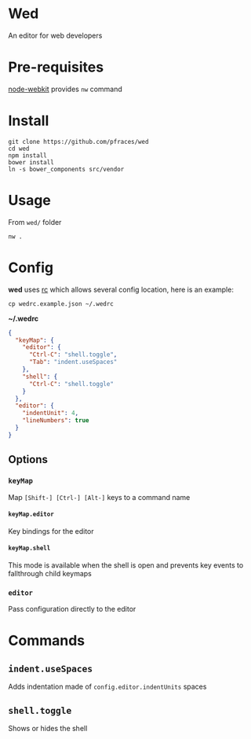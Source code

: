 # Wed

An editor for web developers

# Pre-requisites

[node-webkit][1] provides `nw` command

# Install

    git clone https://github.com/pfraces/wed
    cd wed
    npm install
    bower install
    ln -s bower_components src/vendor

# Usage

From `wed/` folder

    nw .

# Config

**wed** uses [rc][2] which allows several config location, here is an
example:

    cp wedrc.example.json ~/.wedrc

**~/.wedrc**

```json
{
  "keyMap": {
    "editor": {
      "Ctrl-C": "shell.toggle",
      "Tab": "indent.useSpaces"
    },
    "shell": {
      "Ctrl-C": "shell.toggle"
    }
  },
  "editor": {
    "indentUnit": 4,
    "lineNumbers": true
  }
}
```

## Options

### `keyMap`

Map `[Shift-] [Ctrl-] [Alt-]` keys to a command name

#### `keyMap.editor`

Key bindings for the editor

#### `keyMap.shell`

This mode is available when the shell is open and prevents key events to
fallthrough child keymaps

### `editor`

Pass configuration directly to the editor

# Commands

## `indent.useSpaces`

Adds indentation made of `config.editor.indentUnits` spaces

## `shell.toggle`

Shows or hides the shell

[1]: https://github.com/rogerwang/node-webkit
[2]: https://github.com/dominictarr/rc
